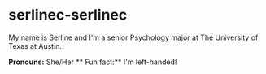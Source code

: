 # serlinec-serlinec

My name is Serline and I'm a senior Psychology major at The University of Texas at Austin.

**Pronouns:** She/Her
** Fun fact:** I'm left-handed!
